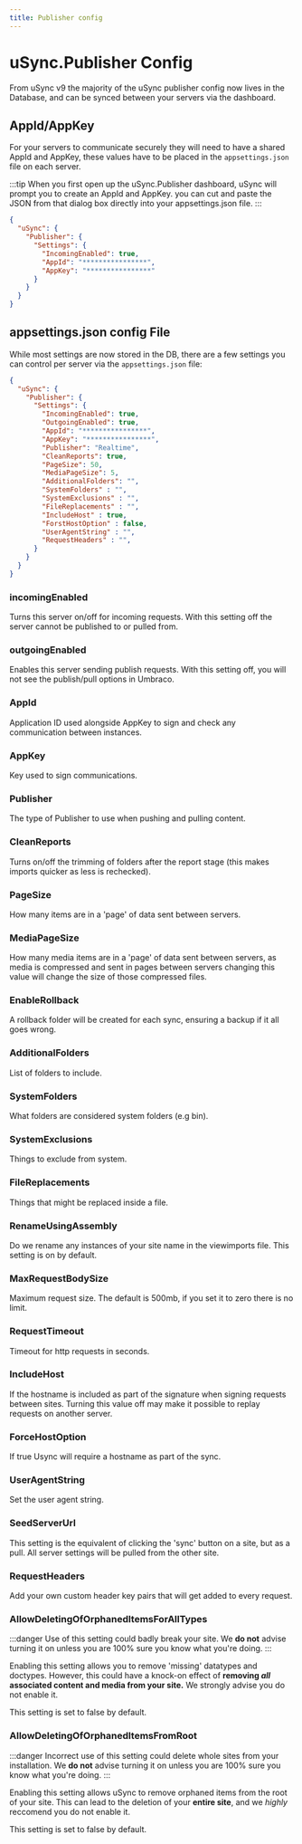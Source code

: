 ```yaml
---
title: Publisher config
---
```

# uSync.Publisher Config

 From uSync v9 the majority of the uSync publisher config now lives in the Database, and can be synced between your servers via the dashboard.

## AppId/AppKey

For your servers to communicate securely they will need to have a shared AppId and AppKey, these values have to be placed in the `appsettings.json` file on each server. 

:::tip
When you first open up the uSync.Publisher dashboard, uSync will prompt you to create an AppId and AppKey. you can cut and paste the JSON from that dialog box directly into your appsettings.json file.
:::

```json
{
  "uSync": {
    "Publisher": {
      "Settings": {
        "IncomingEnabled": true,
        "AppId": "****************",
        "AppKey": "****************"
      }
    }
  }
}
```
## appsettings.json config File

While most settings are now stored in the DB, there are a few settings you can control per server via the `appsettings.json` file:

```json
{
  "uSync": {
    "Publisher": {
      "Settings": {
        "IncomingEnabled": true,
        "OutgoingEnabled": true, 
        "AppId": "****************",
        "AppKey": "****************",
        "Publisher": "Realtime",
        "CleanReports": true,
        "PageSize": 50,
        "MediaPageSize": 5,
        "AdditionalFolders": "",
        "SystemFolders" : "",
        "SystemExclusions" : "",
        "FileReplacements" : "",
        "IncludeHost" : true,
        "ForstHostOption" : false,
        "UserAgentString" : "",
        "RequestHeaders" : "",
      }
    }
  }
}
```


### incomingEnabled 
<!--| true/false |--> 
Turns this server on/off for incoming requests. With this setting off the server cannot be published to or pulled from.

### outgoingEnabled 
<!--| true/false | -->
Enables this server sending publish requests. With this setting off, you will not see the publish/pull options in Umbraco.

### AppId 
<!--| string | -->
Application ID used alongside AppKey to sign and check any communication between instances.

### AppKey 
<!--| string | -->
Key used to sign communications.

### Publisher
 <!--| string |--> 
The type of Publisher to use when pushing and pulling content.

### CleanReports 
<!--| true/false |--> 
Turns on/off the trimming of folders after the report stage (this makes imports quicker as less is rechecked).

### PageSize 
<!--| 50 |-->
How many items are in a 'page' of data sent between servers.

### MediaPageSize 
<!--| 5 |-->
How many media items are in a 'page' of data sent between servers, as media is compressed and sent in pages between servers changing this value will change the size of those compressed files.

### EnableRollback
A rollback folder will be created for each sync, ensuring a backup if it all goes wrong.

### AdditionalFolders 
<!-- | ~/Views, ~/wwwroot/css, ~/wwwroot/scripts |--> 
List of folders to include.

### SystemFolders 
What folders are considered system folders (e.g bin).

### SystemExclusions 
<!--| ~/bin,~/app_plugins |--> 
Things to exclude from system.

### FileReplacements 
Things that might be replaced inside a file.

### RenameUsingAssembly
Do we rename any instances of your site name in the viewimports file. This setting is on by default. 

### MaxRequestBodySize
Maximum request size. The default is 500mb, if you set it to zero there is no limit.

### RequestTimeout
Timeout for http requests in seconds.

### IncludeHost 
<!--| true/false |--> 
If the hostname is included as part of the signature when signing requests between sites. Turning this value off may make it possible to replay requests on another server. 

### ForceHostOption 
<!--| true/false |--> 
If true Usync will require a hostname as part of the sync.

### UserAgentString 
Set the user agent string.

###  SeedServerUrl 
This setting is the equivalent of clicking the 'sync' button on a site, but as a pull. All server settings will be pulled from the other site.

### RequestHeaders  
Add your own custom header key pairs that will get added to every request.

### AllowDeletingOfOrphanedItemsForAllTypes

:::danger
 Use of this setting could badly break your site. We **do not** advise turning it on unless you are 100% sure you know what you're doing. 
:::

Enabling this setting allows you to remove 'missing' datatypes and doctypes. However, this could have a knock-on effect of **removing *all* associated content and media from your site.** We strongly advise you do not enable it. 

This setting is set to false by default. 

### AllowDeletingOfOrphanedItemsFromRoot

:::danger
 Incorrect use of this setting could delete whole sites from your installation. We **do not** advise turning it on unless you are 100% sure you know what you're doing. 
:::

Enabling this setting allows uSync to remove orphaned items from the root of your site. This can lead to the deletion of your **entire site**, and we *highly* reccomend you do not enable it.

This setting is set to false by default.

